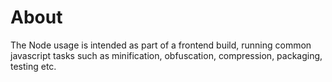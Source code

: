 # About
The Node usage is intended as part of a frontend build, running common javascript tasks such as minification, obfuscation, compression, packaging, testing etc.

